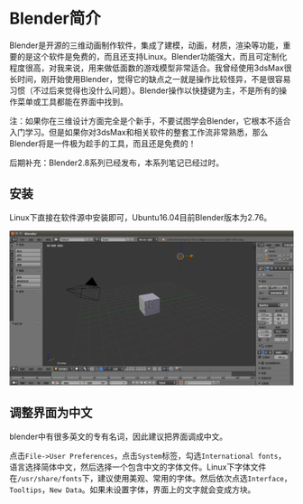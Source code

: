 # Blender简介

Blender是开源的三维动画制作软件，集成了建模，动画，材质，渲染等功能，重要的是这个软件是免费的，而且还支持Linux。Blender功能强大，而且可定制化程度很高，对我来说，用来做低面数的游戏模型非常适合。我曾经使用3dsMax很长时间，刚开始使用Blender，觉得它的缺点之一就是操作比较怪异，不是很容易习惯（不过后来觉得也没什么问题）。Blender操作以快捷键为主，不是所有的操作菜单或工具都能在界面中找到。

注：如果你在三维设计方面完全是个新手，不要试图学会Blender，它根本不适合入门学习。但是如果你对3dsMax和相关软件的整套工作流非常熟悉，那么Blender将是一件极为趁手的工具，而且还是免费的！

后期补充：Blender2.8系列已经发布，本系列笔记已经过时。

## 安装

Linux下直接在软件源中安装即可，Ubuntu16.04目前Blender版本为2.76。

![](res/1.png)

## 调整界面为中文

blender中有很多英文的专有名词，因此建议把界面调成中文。

点击`File->User Preferences`，点击`System`标签，勾选`International fonts`，语言选择简体中文，然后选择一个包含中文的字体文件。Linux下字体文件在`/usr/share/fonts`下，建议使用美观、常用的字体。然后依次点选`Interface`，`Tooltips`，`New Data`。如果未设置字体，界面上的文字就会变成方块。

